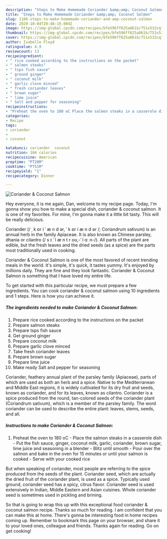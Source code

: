 ```yaml
---
description: "Steps to Make Homemade Coriander &amp;amp; Coconut Salmon"
title: "Steps to Make Homemade Coriander &amp;amp; Coconut Salmon"
slug: 1166-steps-to-make-homemade-coriander-and-amp-coconut-salmon
date: 2020-10-04T20:48:19.004Z
image: https://img-global.cpcdn.com/recipes/bfe596ff625a861b/751x532cq70/coriander-coconut-salmon-recipe-main-photo.jpg
thumbnail: https://img-global.cpcdn.com/recipes/bfe596ff625a861b/751x532cq70/coriander-coconut-salmon-recipe-main-photo.jpg
cover: https://img-global.cpcdn.com/recipes/bfe596ff625a861b/751x532cq70/coriander-coconut-salmon-recipe-main-photo.jpg
author: Isabelle Floyd
ratingvalue: 4.9
reviewcount: 13
recipeingredient:
- " rice cooked according to the instructions on the packet"
- " salmon steaks"
- " tsps fish sauce"
- " ground ginger"
- " coconut milk"
- " garlic clove minced"
- " fresh coriander leaves"
- " brown sugar"
- " lime juice"
- " Salt and pepper for seasoning"
recipeinstructions:
- "Preheat the oven to 180 oC Place the salmon steaks in a casserole dish Put the fish sauce, ginger, coconut milk, garlic, coriander, brown sugar, lime juice and seasoning in a blender Blitz until smooth Pour over the salmon and bake in the oven for 15 minutes or until your salmon is cooked Serve with your cooked rice"
categories:
- Recipe
tags:
- coriander
- 
- coconut

katakunci: coriander  coconut 
nutrition: 104 calories
recipecuisine: American
preptime: "PT28M"
cooktime: "PT51M"
recipeyield: "1"
recipecategory: Dinner

---
```



![Coriander &amp; Coconut Salmon](https://img-global.cpcdn.com/recipes/bfe596ff625a861b/751x532cq70/coriander-coconut-salmon-recipe-main-photo.jpg)

Hey everyone, it is me again, Dan, welcome to my recipe page. Today, I'm gonna show you how to make a special dish, coriander &amp; coconut salmon. It is one of my favorites. For mine, I'm gonna make it a little bit tasty. This will be really delicious.

Coriander (/ ˌ k ɒr i ˈ æ n d ər, ˈ k ɒr i æ n d ər /; Coriandrum sativum) is an annual herb in the family Apiaceae. It is also known as Chinese parsley, dhania or cilantro (/ s ɪ ˈ l æ n t r oʊ,-ˈ l ɑː n-/). All parts of the plant are edible, but the fresh leaves and the dried seeds (as a spice) are the parts most traditionally used in cooking.

Coriander &amp; Coconut Salmon is one of the most favored of recent trending meals in the world. It's simple, it's quick, it tastes yummy. It's enjoyed by millions daily. They are fine and they look fantastic. Coriander &amp; Coconut Salmon is something that I have loved my entire life.


To get started with this particular recipe, we must prepare a few ingredients. You can cook coriander &amp; coconut salmon using 10 ingredients and 1 steps. Here is how you can achieve it.

<!--inarticleads1-->

##### The ingredients needed to make Coriander &amp; Coconut Salmon:

1. Prepare  rice cooked according to the instructions on the packet
1. Prepare  salmon steaks
1. Prepare  tsps fish sauce
1. Get  ground ginger
1. Prepare  coconut milk
1. Prepare  garlic clove minced
1. Take  fresh coriander leaves
1. Prepare  brown sugar
1. Prepare  lime juice
1. Make ready  Salt and pepper for seasoning


Coriander, feathery annual plant of the parsley family (Apiaceae), parts of which are used as both an herb and a spice. Native to the Mediterranean and Middle East regions, it is widely cultivated for its dry fruit and seeds, known as coriander, and for its leaves, known as cilantro. Coriander is a spice produced from the round, tan-colored seeds of the coriander plant (Coriandrum sativum), which is a member of the parsley family. The word coriander can be used to describe the entire plant: leaves, stems, seeds, and all. 

<!--inarticleads2-->

##### Instructions to make Coriander &amp; Coconut Salmon:

1. Preheat the oven to 180 oC - Place the salmon steaks in a casserole dish - Put the fish sauce, ginger, coconut milk, garlic, coriander, brown sugar, lime juice and seasoning in a blender - Blitz until smooth - Pour over the salmon and bake in the oven for 15 minutes or until your salmon is cooked - Serve with your cooked rice


But when speaking of coriander, most people are referring to the spice produced from the seeds of the plant. Coriander seed, which are actually the dried fruit of the coriander plant, is used as a spice. Typically used ground, coriander seed has a spicy, citrus flavor. Coriander seed is used extensively in Indian, Middle Eastern and Asian cuisines. Whole coriander seed is sometimes used in pickling and brining. 

So that is going to wrap this up with this exceptional food coriander &amp; coconut salmon recipe. Thanks so much for reading. I am confident that you can make this at home. There's gonna be interesting food in home recipes coming up. Remember to bookmark this page on your browser, and share it to your loved ones, colleague and friends. Thanks again for reading. Go on get cooking!
